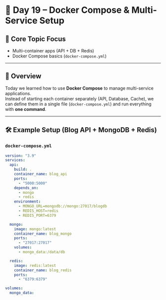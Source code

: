 # 🚀 Day 19 – Docker Compose & Multi-Service Setup

## 📌 Core Topic Focus

- Multi-container apps (API + DB + Redis)
- Docker Compose basics (`docker-compose.yml`)

---

## 📖 Overview

Today we learned how to use **Docker Compose** to manage multi-service applications.  
Instead of starting each container separately (API, Database, Cache), we can define them in a single file (`docker-compose.yml`) and run everything with **one command**.

---

## 🛠 Example Setup (Blog API + MongoDB + Redis)

### `docker-compose.yml`

```yaml
version: "3.9"
services:
  api:
    build: .
    container_name: blog_api
    ports:
      - "5000:5000"
    depends_on:
      - mongo
      - redis
    environment:
      - MONGO_URL=mongodb://mongo:27017/blogdb
      - REDIS_HOST=redis
      - REDIS_PORT=6379

  mongo:
    image: mongo:latest
    container_name: blog_mongo
    ports:
      - "27017:27017"
    volumes:
      - mongo_data:/data/db

  redis:
    image: redis:latest
    container_name: blog_redis
    ports:
      - "6379:6379"

volumes:
  mongo_data:
```
